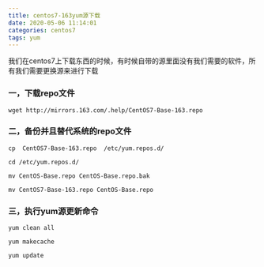```yaml
---
title: centos7-163yum源下载
date: 2020-05-06 11:14:01
categories: centos7
tags: yum
---
```




我们在centos7上下载东西的时候，有时候自带的源里面没有我们需要的软件，所有我们需要更换源来进行下载



### 一，下载repo文件

~~~
wget http://mirrors.163.com/.help/CentOS7-Base-163.repo
~~~



### 二，备份并且替代系统的repo文件

~~~
cp  CentOS7-Base-163.repo  /etc/yum.repos.d/ 

cd /etc/yum.repos.d/ 

mv CentOS-Base.repo CentOS-Base.repo.bak 

mv CentOS7-Base-163.repo CentOS-Base.repo
~~~



### 三，执行yum源更新命令

~~~
yum clean all 

yum makecache 

yum update
~~~



